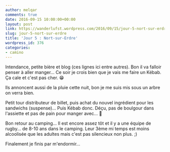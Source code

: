 ```yaml
---
author: melqar
comments: true
date: 2016-09-15 10:00:00+00:00
layout: post
link: https://wanderlufst.wordpress.com/2016/09/15/jour-5-nort-sur-erdre/
slug: jour-5-nort-sur-erdre
title: 'Jour 5 : Nort-sur-Erdre'
wordpress_id: 376
categories:
- camino
---
```


​Intendance, petite bière et blog (ces lignes ici entre autres). Bon il va falloir penser à aller manger... Ce soir je crois bien que je vais me faire un Kébab. Ça cale et c'est pas cher. 😁

Ils annoncent aussi de la pluie cette nuit, bon je me suis mis sous un arbre on verra bien.

Petit tour distributeur de billet, puis achat du nouvel ingrédient pour les sandwichs (suspense)... Puis Kébab donc. Déçu, pas de boulgour dans l'assiette et pas de pain pour manger avec... 🙁

Bon retour au camping... Il est encore assez tôt et il y a une équipe de rugby... de 8-10 ans dans le camping. Leur 3ème mi temps est moins alcoolisée que les adultes mais c'est pas silencieux non plus. ;)

Finalement je finis par m'endormir...
